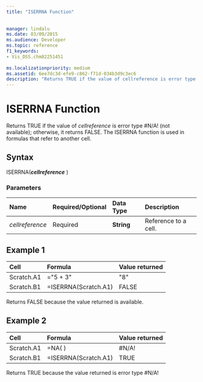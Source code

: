 ```yaml
---
title: "ISERRNA Function"
 
 
manager: lindalu
ms.date: 03/09/2015
ms.audience: Developer
ms.topic: reference
f1_keywords:
- Vis_DSS.chm82251451
 
ms.localizationpriority: medium
ms.assetid: 6ee7dc3d-efe9-c862-f71d-034b3d9c3ec6
description: "Returns TRUE if the value of cellreference is error type #N/A! (not available); otherwise, it returns FALSE. The ISERRNA function is used in formulas that refer to another cell."
---
```


# ISERRNA Function

Returns TRUE if the value of _cellreference_ is error type #N/A! (not available); otherwise, it returns FALSE. The ISERRNA function is used in formulas that refer to another cell.
  
## Syntax

ISERRNA(***cellreference*** )
  
### Parameters

|**Name**|**Required/Optional**|**Data Type**|**Description**|
|:-----|:-----|:-----|:-----|
| _cellreference_ <br/> |Required  <br/> |**String** <br/> |Reference to a cell. |

## Example 1

|**Cell**|**Formula**|**Value returned**|
|:-----|:-----|:-----|
|Scratch.A1  <br/> |="5 + 3"  <br/> |"8"  <br/> |
|Scratch.B1  <br/> |=ISERRNA(Scratch.A1)  <br/> |FALSE  <br/> |

Returns FALSE because the value returned is available.
  
## Example 2

|**Cell**|**Formula**|**Value returned**|
|:-----|:-----|:-----|
|Scratch.A1  <br/> |=NA( )  <br/> |#N/A!  <br/> |
|Scratch.B1  <br/> |=ISERRNA(Scratch.A1)  <br/> |TRUE  <br/> |

Returns TRUE because the value returned is error type #N/A!
  